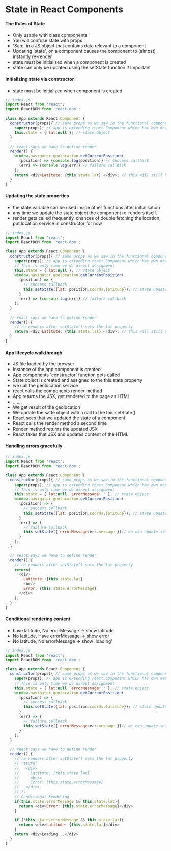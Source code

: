 # State in React Components

#### The Rules of State

- Only usable with class components
- You will confuse state with props
- 'Sate' in a JS object that contains data relevant to a component
- Updating 'state', on a component causes the component to (almost) instantly re-render
- state must be initialised when a component is created
- state can only be updated using the setState function !! Important

#### Initializing state via constructor

- state must be initialized when component is created

```javascript
// index.js
import React from 'react';
import ReactDOM from 'react-dom';

class App extends React.Component {
  constructor(props){ // same props as we saw in the functional components
    super(props); // app is extending react.Component which has own methods which sets up the components, we want to make sure that the parent constructor is called via super(props)
    this.state = { lat:null }; // state object
  }

  // react says we have to define render
  render() {
    window.navigator.geolocation.getCurrentPosition(
      (position) => {console.log(position)} // success callback
      (err) => {console.log(err)} // failure callback
    );
    return <div>Latitute: {this.state.lat} </div>; // this will still be empty, we will have to use the state system to get the desired output
  }
}
```

#### Updating the state properties

- the state variable can be used inside other functions after initialisation
- any time we update the state object the component re-renders itself.
- render gets called frequently, chances of double fetching the location, put location service in constructor for now

```javascript
// index.js
import React from 'react';
import ReactDOM from 'react-dom';

class App extends React.Component {
  constructor(props){ // same props as we saw in the functional components
    super(props); // app is extending react.Component which has own methods which sets up the components, we want to make sure that the parent constructor is called via super(props)
    // This is only time we do direct assignment
    this.state = { lat:null }; // state object
    window.navigator.geolocation.getCurrentPosition(
      (position) => {
        // success callback
        this.setState({lat: position.coords.latitude}); // state updates only via this.setState(), one exception is contructor intialisation
      }
      (err) => {console.log(err)} // failure callback
    );
  }

  // react says we have to define render
  render() {
    // re-renders after setState() sets the lat property
    return <div>Latitute: {this.state.lat} </div>; // this will still be empty, we will have to use the state system to get the desired output
  }
}
```

#### App lifecycle walkthrough

- JS file loaded by the browser
- Instance of the app component is created
- App components 'constructor' function gets called
- State object is created and assigned to the this.state property
- we call the geolocation service
- react calls the components render method
- App returns the JSX, get rendered to the page as HTML
- .......
- We get result of the geolocation
- We update the satte object with a call to the this.setState()
- React sees that we updated the state of a component
- React calls the render method a second time
- Render method returns the updated JSX
- React takes that JSX and updates content of the HTML

#### Handling errors gracefully

```javascript
// index.js
import React from 'react';
import ReactDOM from 'react-dom';

class App extends React.Component {
  constructor(props){ // same props as we saw in the functional components
    super(props); // app is extending react.Component which has own methods which sets up the components, we want to make sure that the parent constructor is called via super(props)
    // This is only time we do direct assignment
    this.state = { lat:null, errorMessage:'' }; // state object
    window.navigator.geolocation.getCurrentPosition(
      (position) => {
        // success callback
        this.setState({lat: position.coords.latitude}); // state updates only via this.setState(), one exception is contructor intialisation
      }
      (err) => {
        // failure callback
        this.setState({ errorMessage:err.message })// we can update selective properties on the this.state
      }
    );
  }

  // react says we have to define render
  render() {
    // re-renders after setState() sets the lat property
    return(
      <div>
        Latitute: {this.state.lat}
        <br/>
        Error: {this.state.errorMessage}
      </div>
    );
  }
}
```

#### Conditional rendering content

- have latitude, No errorMessage -> show latitude
- No latitude, Have errorMessage -> show error
- No latitude, No errorMessage -> show 'loading'

```javascript
// index.js
import React from 'react';
import ReactDOM from 'react-dom';

class App extends React.Component {
  constructor(props){ // same props as we saw in the functional components
    super(props); // app is extending react.Component which has own methods which sets up the components, we want to make sure that the parent constructor is called via super(props)
    // This is only time we do direct assignment
    this.state = { lat:null, errorMessage:'' }; // state object
    window.navigator.geolocation.getCurrentPosition(
      (position) => {
        // success callback
        this.setState({lat: position.coords.latitude}); // state updates only via this.setState(), one exception is contructor intialisation
      }
      (err) => {
        // failure callback
        this.setState({ errorMessage:err.message })// we can update selective properties on the this.state
      }
    );
  }

  // react says we have to define render
  render() {
    // re-renders after setState() sets the lat property
    // return(
    //   <div>
    //     Latitute: {this.state.lat}
    //     <br/>
    //     Error: {this.state.errorMessage}
    //   </div>
    // );
    // Conditional Rendering
    if(this.state.errorMessage && this.state.lat){
      return <div>Error: {this.state.errorMessage}</div>
    }

    if (!this.state.errorMessage && this.state.lat){
      return <div>Latitude: {this.state.lat}</div>
    }
    return <div>Loading...</div>
  }
}
```
